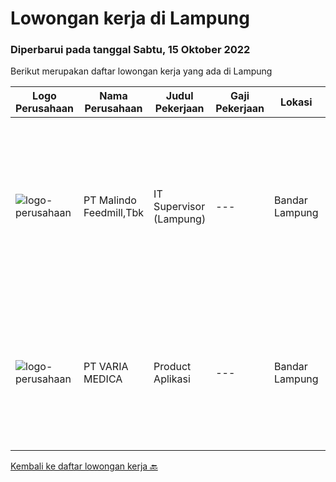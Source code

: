 
  # Lowongan kerja di Lampung

  ### Diperbarui pada tanggal Sabtu, 15 Oktober 2022

  Berikut merupakan daftar lowongan kerja yang ada di Lampung

  |Logo Perusahaan | Nama Perusahaan | Judul Pekerjaan | Gaji Pekerjaan | Lokasi | Deskripsi | Tanggal diunggah | Pranala |
  | -------------- | --------------- | --------------- | --------- | --------- | -------------- | ------- | ----------- |
  |![logo-perusahaan](https://image-service-cdn.seek.com.au/650d7bc509cfcffa10f2d72c0ccaa02dc6869cc4/ee4dce1061f3f616224767ad58cb2fc751b8d2dc)|PT Malindo Feedmill,Tbk|IT Supervisor (Lampung)|---|Bandar Lampung|Kualifikasi : S1 jurusan Sistem Informasi / Teknik Informatika Pengalaman minimal 2 tahun pada posisi yang sama Memahami konsep LAN / WAN, SQL Server,...|Minggu, 25 September 2022|https://www.jobstreet.co.id/id/job/it-supervisor-lampung-4035013?token=0~27541b12-6231-41e6-950f-35743d4cce74&sectionRank=1&jobId=jobstreet-id-job-4035013|
|![logo-perusahaan](https://image-service-cdn.seek.com.au/b58d7c12acc798c0327b3d41b92a7af008693c76/ee4dce1061f3f616224767ad58cb2fc751b8d2dc)|PT VARIA MEDICA|Product Aplikasi|---|Bandar Lampung|Mengetahui dan menguasai detail produk perusahaan. Bekerjasama dengan tim marketing, teknisi dan pengembangan produk untuk merencanakan metode...|Minggu, 25 September 2022|https://www.jobstreet.co.id/id/job/product-aplikasi-4030457?token=0~27541b12-6231-41e6-950f-35743d4cce74&sectionRank=2&jobId=jobstreet-id-job-4030457|


  [Kembali ke daftar lowongan kerja 🔙](../README.md#daftar-lowongan-kerja)
  